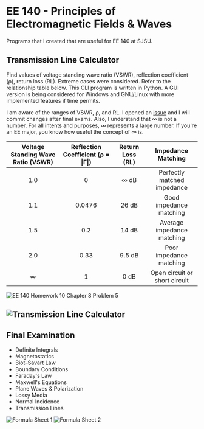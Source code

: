 # EE 140 - Principles of Electromagnetic Fields & Waves
Programs that I created that are useful for EE 140 at SJSU.

## Transmission Line Calculator
Find values of voltage standing wave ratio (VSWR), reflection coefficient (ρ), return loss (RL). Extreme cases were considered. Refer to the relationship table below. This CLI program is written in Python. A GUI version is being considered for Windows and GNU/Linux with more implemented features if time permits.

I am aware of the ranges of VSWR, ρ, and RL. I opened an [issue](https://github.com/BradleyHo/ee140/issues/1) and I will commit changes after final exams. Also, I understand that ∞ is not a number. For all intents and purposes, ∞ represents a large number. If you're an EE major, you know how useful the concept of ∞ is.

| Voltage Standing Wave Ratio (VSWR) | Reflection Coefficient (ρ = \|Γ\|) | Return Loss (RL) | Impedance Matching |
| :---: | :---: | :---: | :---: |
| 1.0 | 0 | ∞ dB | Perfectly matched impedance |
| 1.1 | 0.0476 | 26 dB | Good impedance matching |
| 1.5 | 0.2 | 14 dB | Average impedance matching |
| 2.0 | 0.33 | 9.5 dB | Poor impedance matching |
| ∞ | 1 | 0 dB | Open circuit or short circuit |

![EE 140 Homework 10 Chapter 8 Problem 5](https://cdn.discordapp.com/attachments/758422382234042438/915374413258555402/IMG_0085.png)

![Transmission Line Calculator](https://cdn.discordapp.com/attachments/758422382234042438/915189809243377754/transmission-line-calculator.png)
---
## Final Examination

* Definite Integrals
* Magnetostatics
* Biot–Savart Law
* Boundary Conditions
* Faraday's Law
* Maxwell's Equations
* Plane Waves & Polarization
* Lossy Media
* Normal Incidence
* Transmission Lines

![Formula Sheet 1](https://cdn.discordapp.com/attachments/822377994978459729/915524286482100276/formula-sheet-1.JPG)
![Formula Sheet 2](https://cdn.discordapp.com/attachments/822377994978459729/915524286930886706/formula-sheet-2.JPG)
